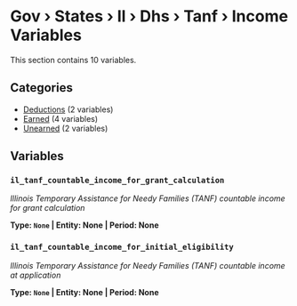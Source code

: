 # Gov › States › Il › Dhs › Tanf › Income Variables

This section contains 10 variables.

## Categories

- [Deductions](deductions/index.md) (2 variables)
- [Earned](earned/index.md) (4 variables)
- [Unearned](unearned/index.md) (2 variables)

## Variables

### `il_tanf_countable_income_for_grant_calculation`
*Illinois Temporary Assistance for Needy Families (TANF) countable income for grant calculation*

**Type: `None` | Entity: None | Period: None**

### `il_tanf_countable_income_for_initial_eligibility`
*Illinois Temporary Assistance for Needy Families (TANF) countable income at application*

**Type: `None` | Entity: None | Period: None**
